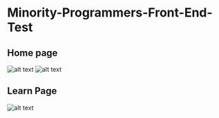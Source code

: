 # Minority-Programmers-Front-End-Test
## Home page
![alt text](https://i.ibb.co/ChZsrnN/home-1.png "Home page top")
![alt text](https://i.ibb.co/YBNpr5G/home-2.png "Home page bottom")
## Learn Page
![alt text](https://i.ibb.co/DW6RyZF/learn-page.png "Learn page")

